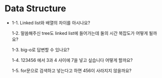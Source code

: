 # Data Structure

- 1-1. Linked list와 배열의 차이를 아시나요?

  1-2. 말씀해주신 tree도 linked list에 들어가는데 둘의 시간 복잡도가 어떻게 될까요?
  
  1-3. big-o로 답변할 수 있나요?
  
  1-4. 123456 에서 3과 4 사이에 7을 넣고 싶습니다 어떻게 할까요?
  
  1-5. for문으로 검색하고 넣는다고 하면 456이 사라지지 않을까요? 
